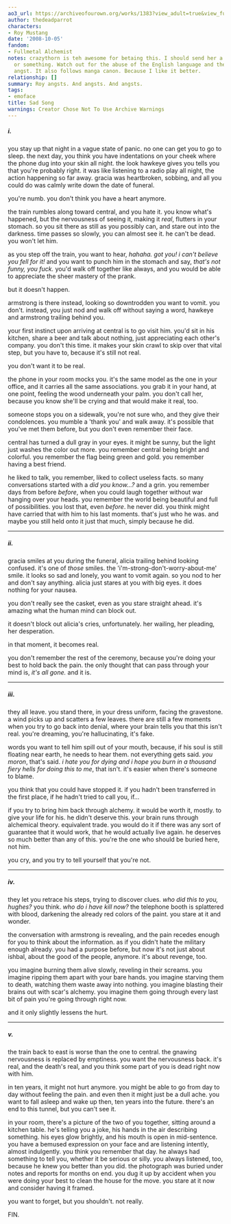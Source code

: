 ```yaml
---
ao3_url: https://archiveofourown.org/works/1383?view_adult=true&view_full_work=true
author: thedeadparrot
characters:
- Roy Mustang
date: '2008-10-05'
fandom:
- Fullmetal Alchemist
notes: crazythorn is teh awesome for betaing this. I should send her a gift basket
  or something. Watch out for the abuse of the English language and the raw, distilled
  angst. It also follows manga canon. Because I like it better.
relationship: []
summary: Roy angsts. And angsts. And angsts.
tags:
- emoface
title: Sad Song
warnings: Creator Chose Not To Use Archive Warnings
---
```


##### i.

  
you stay up that night in a vague state of panic. no one can get you to go to sleep. the next day, you think you have indentations on your cheek where the phone dug into your skin all night. the look hawkeye gives you tells you that you're probably right. it was like listening to a radio play all night, the action happening so far away. gracia was heartbroken, sobbing, and all you could do was calmly write down the date of funeral.

you're numb. you don't think you have a heart anymore.

the train rumbles along toward central, and you hate it. you know what's happened, but the nervousness of seeing it, making it *real*, flutters in your stomach. so you sit there as still as you possibly can, and stare out into the darkness. time passes so slowly, you can almost see it. he can't be dead. you won't let him.

as you step off the train, you want to hear, *hahaha. got you! i can't believe you fell for it!* and you want to punch him in the stomach and say, *that's not funny, you fuck.* you'd walk off together like always, and you would be able to appreciate the sheer mastery of the prank.

but it doesn't happen.

armstrong is there instead, looking so downtrodden you want to vomit. you don't. instead, you just nod and walk off without saying a word, hawkeye and armstrong trailing behind you.

your first instinct upon arriving at central is to go visit him. you'd sit in his kitchen, share a beer and talk about nothing, just appreciating each other's company. you don't this time. it makes your skin crawl to skip over that vital step, but you have to, because it's still not real.

you don't want it to be real.

the phone in your room mocks you. it's the same model as the one in your office, and it carries all the same associations. you grab it in your hand, at one point, feeling the wood underneath your palm. you don't call her, because you know she'll be crying and that would make it real, too.

someone stops you on a sidewalk, you're not sure who, and they give their condolences. you mumble a 'thank you' and walk away. it's possible that you've met them before, but you don't even remember their face.

central has turned a dull gray in your eyes. it might be sunny, but the light just washes the color out more. you remember central being bright and colorful. you remember the flag being green and gold. you remember having a best friend.

he liked to talk, you remember, liked to collect useless facts. so many conversations started with a *did you know...?* and a grin. you remember days from before *before*, when you could laugh together without war hanging over your heads. you remember the world being beautiful and full of possibilities. you lost that, even *before*. he never did. you think might have carried that with him to his last moments. that's just who he was. and maybe you still held onto it just that much, simply because he did.  




---

##### ii.

  
gracia smiles at you during the funeral, alicia trailing behind looking confused. it's one of *those* smiles. the 'i'm-strong-don't-worry-about-me' smile. it looks so sad and lonely, you want to vomit again. so you nod to her and don't say anything. alicia just stares at you with big eyes. it does nothing for your nausea.

you don't really see the casket, even as you stare straight ahead. it's amazing what the human mind can block out.

it doesn't block out alicia's cries, unfortunately. her wailing, her pleading, her desperation.

in that moment, it becomes real.

you don't remember the rest of the ceremony, because you're doing your best to hold back the pain. the only thought that can pass through your mind is, *it's all gone.* and it is.



---

##### iii.

  
they all leave. you stand there, in your dress uniform, facing the gravestone. a wind picks up and scatters a few leaves. there are still a few moments when you try to go back into denial, where your brain tells you that this isn't real. you're dreaming, you're hallucinating, it's fake.

words you want to tell him spill out of your mouth, because, if his soul is still floating near earth, he needs to hear them. not everything gets said. *you moron*, that's said. *i hate you for dying and i hope you burn in a thousand fiery hells for doing this to me*, that isn't. it's easier when there's someone to blame.

you think that you could have stopped it. if you hadn't been transferred in the first place, if he hadn't tried to call you, if...

if you try to bring him back through alchemy. it would be worth it, mostly. to give your life for his. he didn't deserve this. your brain runs through alchemical theory. equivalent trade. you would do it if there was any sort of guarantee that it would work, that he would actually live again. he deserves so much better than any of this. you're the one who should be buried here, not him.

you cry, and you try to tell yourself that you're not.



---

##### iv.

  
they let you retrace his steps, trying to discover clues. *who did this to you, hughes?* you think. *who do i have kill now?* the telephone booth is splattered with blood, darkening the already red colors of the paint. you stare at it and wonder.

the conversation with armstrong is revealing, and the pain recedes enough for you to think about the information. as if you didn't hate the military enough already. you had a purpose before, but now it's not just about ishbal, about the good of the people, anymore. it's about revenge, too.

you imagine burning them alive slowly, reveling in their screams. you imagine ripping them apart with your bare hands. you imagine starving them to death, watching them waste away into nothing. you imagine blasting their brains out with scar's alchemy. you imagine them going through every last bit of pain you're going through right now.

and it only slightly lessens the hurt.



---

##### v.

  
the train back to east is worse than the one to central. the gnawing nervousness is replaced by emptiness. you want the nervousness back. it's real, and the death's real, and you think some part of you is dead right now with him.

in ten years, it might not hurt anymore. you might be able to go from day to day without feeling the pain. and even then it might just be a dull ache. you want to fall asleep and wake up then, ten years into the future. there's an end to this tunnel, but you can't see it.

in your room, there's a picture of the two of you together, sitting around a kitchen table. he's telling you a joke, his hands in the air describing something. his eyes glow brightly, and his mouth is open in mid-sentence. you have a bemused expression on your face and are listening intently, almost indulgently. you think you remember that day. he always had something to tell you, whether it be serious or silly. you always listened, too, because he knew you better than you did. the photograph was buried under notes and reports for months on end. you dug it up by accident when you were doing your best to clean the house for the move. you stare at it now and consider having it framed.

you want to forget, but you shouldn't. not really.

FIN.
